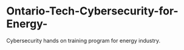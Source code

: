 # Ontario-Tech-Cybersecurity-for-Energy-
Cybersecurity hands on training program for energy industry.
